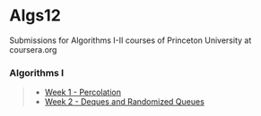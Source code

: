 # Algs12
Submissions for Algorithms I-II courses of Princeton University at coursera.org

### Algorithms I
>  * [Week 1 - Percolation](http://coursera.cs.princeton.edu/algs4/assignments/percolation.html)<br/>
>  * [Week 2 - Deques and Randomized Queues](http://coursera.cs.princeton.edu/algs4/assignments/queues.html)
